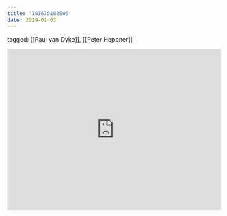 ```yaml
---
title: '181675182506'
date: 2019-01-03
---
```

tagged: [[Paul van Dyke]], [[Peter Heppner]]
<iframe allow="accelerometer; autoplay; clipboard-write; encrypted-media; gyroscope; picture-in-picture" allowfullscreen="" frameborder="0" height="375" id="youtube_iframe" src="https://www.youtube.com/embed/V66cr41DNnM?feature=oembed&amp;enablejsapi=1&amp;origin=https://safe.txmblr.com&amp;wmode=opaque" width="500"></iframe>